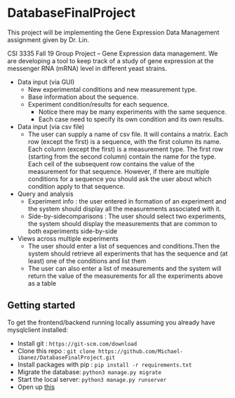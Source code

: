 # DatabaseFinalProject

This project will be implementing the Gene Expression Data Management assignment given by Dr. Lin.

CSI 3335 Fall 19 Group Project – Gene Expression data management. We are developing a tool to keep track of a study of gene expression at the messenger RNA (mRNA) level in different yeast strains.

- Data input (via GUI)
  - New experimental conditions and new measurement type.
  - Base information about the sequence.
  - Experiment condition/results for each sequence.
    - Notice there may be many experiments with the same sequence.
    - Each case need to specify its own condition and its own results.
- Data input (via csv file)
  - The user can supply a name of csv file. It will contains a matrix. Each row (except the first) is a sequence, with the first column its name. Each column (except the first) is a measurement type. The first row (starting from the second column) contain the name for the type. Each cell of the subsequent row contains the value of the measurement for that sequence. However, if there are multiple conditions for a sequence you should ask the user about which condition apply to that sequence.
- Query and analysis
  - Experiment info : the user entered in formation of an experiment and the system should display all the measurements associated with it.
  - Side-by-sidecomparisons : The user should select two experiments, the system should display the measurements that are common to both experiments side-by-side
- Views across multiple experiments
  - The user should enter a list of sequences and conditions.Then the system should retrieve all experiments that has the sequence and (at least) one of the conditions and list them
  - The user can also enter a list of measurements and the system will return the value of the measurements for all the experiments above as a table

## Getting started

To get the frontend/backend running locally assuming you already have mysqlclient installed:

- Install git : `https://git-scm.com/download`
- Clone this repo : `git clone https://github.com/Michael-ibanez/DatabaseFinalProject.git`
- Install packages with pip : `pip install -r requirements.txt`
- Migrate the database: `python3 manage.py migrate`
- Start the local server: `python3 manage.py runserver`
- Open up [this](http://127.0.0.1:8000/)
